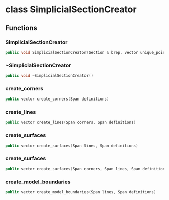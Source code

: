 # class SimplicialSectionCreator


## Functions

### SimplicialSectionCreator

```cpp
public void SimplicialSectionCreator(Section & brep, vector unique_points)
```


### ~SimplicialSectionCreator

```cpp
public void ~SimplicialSectionCreator()
```


### create_corners

```cpp
public vector create_corners(Span definitions)
```


### create_lines

```cpp
public vector create_lines(Span corners, Span definitions)
```


### create_surfaces

```cpp
public vector create_surfaces(Span lines, Span definitions)
```


### create_surfaces

```cpp
public vector create_surfaces(Span corners, Span lines, Span definitions)
```


### create_model_boundaries

```cpp
public vector create_model_boundaries(Span lines, Span definitions)
```




